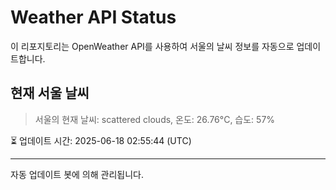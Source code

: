 
# Weather API Status

이 리포지토리는 OpenWeather API를 사용하여 서울의 날씨 정보를 자동으로 업데이트합니다.

## 현재 서울 날씨
> 서울의 현재 날씨: scattered clouds, 온도: 26.76°C, 습도: 57%

⏳ 업데이트 시간: 2025-06-18 02:55:44 (UTC)

---
자동 업데이트 봇에 의해 관리됩니다.
